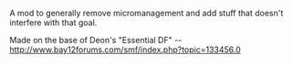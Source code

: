A mod to generally remove micromanagement and add stuff that doesn't interfere with that goal.

Made on the base of Deon's "Essential DF" -- http://www.bay12forums.com/smf/index.php?topic=133456.0
